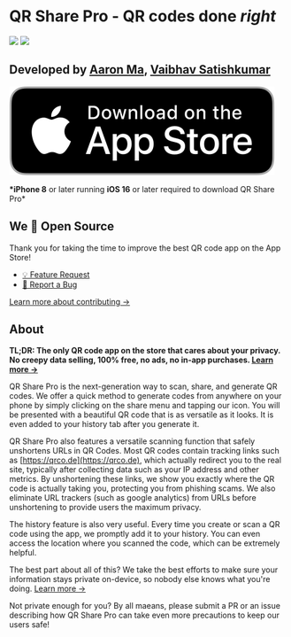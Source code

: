 # QR Share Pro - QR codes done _right_

![](https://img.shields.io/badge/Supported_OS-iOS_16-blue) ![](https://img.shields.io/badge/Cost-Free-green)

## Developed by [Aaron Ma](https://aaronhma.com/), [Vaibhav Satishkumar](https://github.com/Visual-Studio-Coder)

[![Download on the App Store](.github/download-app-store.svg)](https://apps.apple.com/us/app/qr-share-pro/id6479589995)

**\*iPhone 8** or later running **iOS 16** or later required to download QR Share Pro\*

## We 💖 Open Source

Thank you for taking the time to improve the best QR code app on the App Store!

- [💡 Feature Request](https://github.com/Visual-Studio-Coder/QR-Share-Pro/issues/new?assignees=&labels=&projects=&template=feature_request.md&title=)
- [🐞 Report a Bug](https://github.com/Visual-Studio-Coder/QR-Share-Pro/issues/new?assignees=&labels=&projects=&template=bug_report.md&title=)

[Learn more about contributing →](CONTRIBUTING.md)

## About

**TL;DR: The only QR code app on the store that cares about your privacy. No creepy data selling, 100% free, no ads, no in-app purchases. [Learn more →](PRIVACY.md)**

QR Share Pro is the next-generation way to scan, share, and generate QR codes. We offer a quick method to generate codes from anywhere on your phone by simply clicking on the share menu and tapping our icon. You will be presented with a beautiful QR code that is as versatile as it looks. It is even added to your history tab after you generate it.

QR Share Pro also features a versatile scanning function that safely unshortens URLs in QR Codes. Most QR codes contain tracking links such as [https://qrco.de](https://qrco.de), which actually redirect you to the real site, typically after collecting data such as your IP address and other metrics. By unshortening these links, we show you exactly where the QR code is actually taking you, protecting you from phishing scams. We also eliminate URL trackers (such as google analytics) from URLs before unshortening to provide users the maximum privacy.

The history feature is also very useful. Every time you create or scan a QR code using the app, we promptly add it to your history. You can even access the location where you scanned the code, which can be extremely helpful.

The best part about all of this? We take the best efforts to make sure your information stays private on-device, so nobody else knows what you're doing. [Learn more →](PRIVACY.md)

Not private enough for you? By all maeans, please submit a PR or an issue describing how QR Share Pro can take even more precautions to keep our users safe!
